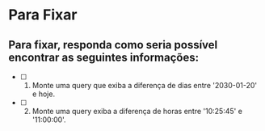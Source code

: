 # Para Fixar
## Para fixar, responda como seria possível encontrar as seguintes informações:
-  [ ] 1. Monte uma query que exiba a diferença de dias entre '2030-01-20' e hoje.
-  [ ] 2. Monte uma query exiba a diferença de horas entre '10:25:45' e '11:00:00'.
